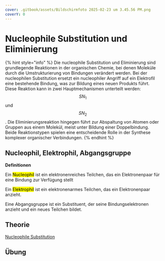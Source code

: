 ```yaml
---
cover: .gitbook/assets/Bildschirmfoto 2025-02-23 um 3.45.56 PM.png
coverY: 0
---
```


# Nucleophile Substitution und Eliminierung

{% hint style="info" %}
Die nucleophile Substitution und Eliminierung sind grundlegende Reaktionen in der organischen Chemie, bei denen Moleküle durch die Umstrukturierung von Bindungen verändert werden. Bei der nucleophilen Substitution ersetzt ein nucleophiler Angriff auf ein Elektrofil eine bestehende Bindung, was zur Bildung eines neuen Produkts führt. Diese Reaktion kann in zwei Hauptmechanismen unterteilt werden: $$SN_1$$ und $$SN_2$$. Die Eliminierungsreaktion hingegen führt zur Abspaltung von Atomen oder Gruppen aus einem Molekül, meist unter Bildung einer Doppelbindung. Beide Reaktionstypen spielen eine entscheidende Rolle in der Synthese komplexer organischer Verbindungen.
{% endhint %}

## Nucleophil, Elektrophil, Abgangsgruppe

**Definitionen**

Ein <mark style="background-color:yellow;">Nucleophil</mark> ist ein elektronenreiches Teilchen, das ein Elektronenpaar für eine Bindung zur Verfügung stellt

Ein <mark style="background-color:yellow;">Elektrophil</mark> ist ein elektronenarmes Teilchen, das ein Elektronenpaar anzieht.

Eine Abgangsgruppe ist ein Substituent, der seine Bindungselektronen anzieht und ein neues Teilchen bildet.



## Theorie

[Nucleophile Substitution](https://kszich-my.sharepoint.com/:b:/r/personal/michael_liebich_kszi_ch/Documents/Chemie/02_SPF/SN1SN2/NucleophileSubstitution.pdf?csf=1\&web=1\&e=7vq4qU)

## Übung






